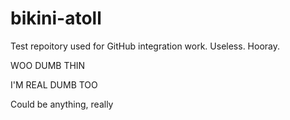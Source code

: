 bikini-atoll
============

Test repoitory used for GitHub integration work. Useless. Hooray.

WOO DUMB THIN

I'M REAL DUMB TOO

Could be anything, really
